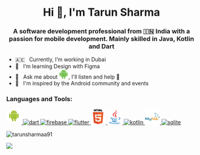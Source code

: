 
<h1 align="center">Hi 👋, I'm Tarun Sharma</h1>
<h3 align="center">A software development professional from 🇮🇳 India with a passion for mobile development. Mainly skilled in Java, Kotlin and Dart
</h3>

- 🇦🇪 &nbsp; Currently, I’m working in Dubai
- 🎨 &nbsp; I’m learning Design with Figma
- 💬 &nbsp; Ask me about <img src="https://raw.githubusercontent.com/github/explore/80688e429a7d4ef2fca1e82350fe8e3517d3494d/topics/android/android.png" width="25" height="25">, I'll listen and help 🤗
- 🤩 &nbsp; I'm inspired by the Android community and events

<h3 align="left">Languages and Tools:</h3>

<p align="left"> <a href="https://developer.android.com" target="_blank"> <img src="https://raw.githubusercontent.com/devicons/devicon/master/icons/android/android-original-wordmark.svg" alt="android" width="40" height="40"/> </a> <a href="https://dart.dev" target="_blank"> <img src="https://www.vectorlogo.zone/logos/dartlang/dartlang-icon.svg" alt="dart" width="40" height="40"/> </a> <a href="https://firebase.google.com/" target="_blank"> <img src="https://www.vectorlogo.zone/logos/firebase/firebase-icon.svg" alt="firebase" width="40" height="40"/> </a> <a href="https://flutter.dev" target="_blank"> <img src="https://www.vectorlogo.zone/logos/flutterio/flutterio-icon.svg" alt="flutter" width="40" height="40"/> </a> <a href="https://www.w3.org/html/" target="_blank"> <img src="https://raw.githubusercontent.com/devicons/devicon/master/icons/html5/html5-original-wordmark.svg" alt="html5" width="40" height="40"/> </a> <a href="https://www.java.com" target="_blank"> <img src="https://raw.githubusercontent.com/devicons/devicon/master/icons/java/java-original.svg" alt="java" width="40" height="40"/> </a> <a href="https://kotlinlang.org" target="_blank"> <img src="https://www.vectorlogo.zone/logos/kotlinlang/kotlinlang-icon.svg" alt="kotlin" width="40" height="40"/> </a> <a href="https://www.mysql.com/" target="_blank"> <img src="https://raw.githubusercontent.com/devicons/devicon/master/icons/mysql/mysql-original-wordmark.svg" alt="mysql" width="40" height="40"/> </a> <a href="https://www.sqlite.org/" target="_blank"> <img src="https://www.vectorlogo.zone/logos/sqlite/sqlite-icon.svg" alt="sqlite" width="40" height="40"/> </a> </p>
<div class="row">
  <p class="column" margin=10px ><img align="center" src="https://github-readme-stats.vercel.app/api/top-langs?username=tarunsharmaa91&show_icons=true&locale=en&layout=compact" alt="tarunsharmaa91" /></p>
  <p class="column"><img src="https://github-readme-stats.vercel.app/api?username=tarunsharmaa91&&show_icons=true&title_color=ffffff&icon_color=bb2acf&text_color=daf7dc&bg_color=000" />
</p>
</div>

